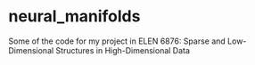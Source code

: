 # neural_manifolds
Some of the code for my project in ELEN 6876: Sparse and Low-Dimensional Structures in High-Dimensional Data
